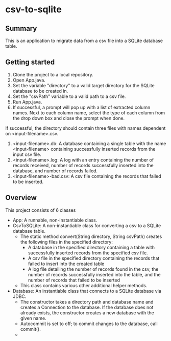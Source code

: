 # csv-to-sqlite

## Summary
This is an application to migrate data from a csv file into a SQLite database table.

## Getting started
1) Clone the project to a local repository.
2) Open App.java.
3) Set the variable "directory" to a valid target directory for the SQLite database to be created in.
4) Set the "csvPath" variable to a valid path to a csv file.
5) Run App.java.
6) If successful, a prompt will pop up with a list of extracted column names. Next to each column name, select the type of each column from the drop down box and close the prompt when done.

If successful, the directory should contain three files with names dependent on \<input-filename\>.csv.
1) \<input-filename\>.db: A database containing a single table with the name \<input-filename\> containing successfully inserted records from the input csv file.
2) \<input-filename\>.log: A log with an entry containing the number of records received, number of records successfully inserted into the database, and number of records failed.
3) \<input-filename\>-bad.csv: A csv file containing the records that failed to be inserted.

## Overview
This project consists of 6 classes
- App: A runnable, non-instantiable class.
- CsvToSQLite: A non-instantiable class for converting a csv to a SQLite database table. 
  - The static method convert(String directory, String csvPath) creates the following files in the specified directory:
     - A database in the specified directory containing a table with successfully inserted records from the specified csv file.
     - A csv file in the specified directory containing the records that failed to insert into the created table
     - A log file detailing the number of records found in the csv, the number of records successfully inserted into the table, and the number of records that failed to be inserted
  - This class contains various other additional helper methods.
- Database: An instantiable class that connects to a SQLite database via JDBC.
  - The constructor takes a directory path and database name and creates a Connection to the database. If the database does not already exists, the constructor creates a new database with the given name.
  - Autocommit is set to off; to commit changes to the database, call commit().
  - 

